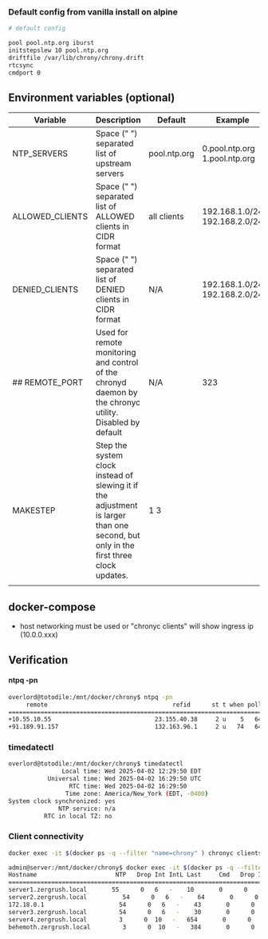 ### Default config from vanilla install on alpine
```sh
# default config

pool pool.ntp.org iburst
initstepslew 10 pool.ntp.org
driftfile /var/lib/chrony/chrony.drift
rtcsync
cmdport 0
```

## Environment variables (optional)
| Variable | Description | Default | Example |
| - | - | - | - |
| NTP_SERVERS | Space (" ") separated list of upstream servers| pool.ntp.org | 0.pool.ntp.org 1.pool.ntp.org |
| ALLOWED_CLIENTS | Space (" ") separated list of ALLOWED clients in CIDR format | all clients | 192.168.1.0/24 192.168.2.0/24 |
| DENIED_CLIENTS | Space (" ") separated list of DENIED clients in CIDR format | N/A | 192.168.1.0/24 192.168.2.0/24 |
| ## REMOTE_PORT | Used for remote monitoring and control of the chronyd daemon by the chronyc utility.  Disabled by default | N/A | 323 |
| MAKESTEP | Step the system clock instead of slewing it if the adjustment is larger than one second, but only in the first three clock updates. | 1 3 | |
||||

## docker-compose
- host networking must be used or "chronyc clients" will show ingress ip (10.0.0.xxx)

## Verification

#### <b>ntpq -pn</b>
```sh
overlord@totodile:/mnt/docker/chrony$ ntpq -pn
     remote                                   refid      st t when poll reach   delay   offset   jitter
=======================================================================================================
+10.55.10.55                             23.155.40.38     2 u    5   64  377   0.2578  -6.7002   2.0148
+91.189.91.157                           132.163.96.1     2 u   74   64  376  11.0259   0.2089   1.2271
```

### <b>timedatectl</b>
```sh
overlord@totodile:/mnt/docker/chrony$ timedatectl
               Local time: Wed 2025-04-02 12:29:50 EDT
           Universal time: Wed 2025-04-02 16:29:50 UTC
                 RTC time: Wed 2025-04-02 16:29:50
                Time zone: America/New_York (EDT, -0400)
System clock synchronized: yes
              NTP service: n/a
          RTC in local TZ: no
```

### <b>Client connectivity</b>
```sh
docker exec -it $(docker ps -q --filter "name=chrony" ) chronyc clients
```

```sh
admin@server:/mnt/docker/chrony$ docker exec -it $(docker ps -q --filter "name=chrony" ) chronyc clients
Hostname                      NTP   Drop Int IntL Last     Cmd   Drop Int  Last
===============================================================================
server1.zergrush.local       55      0   6   -    10       0      0   -     -
server2.zergrush.local          54      0   6   -    64       0      0   -     -
172.18.0.1                     54      0   6   -    43       0      0   -     -
server3.zergrush.local         54      0   6   -    30       0      0   -     -
server4.zergrush.local         3      0  10   -   654       0      0   -     -
behemoth.zergrush.local         3      0  10   -   384       0      0   -     -
```

